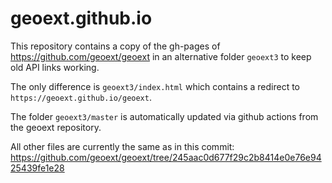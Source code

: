 # geoext.github.io

This repository contains a copy of the gh-pages of https://github.com/geoext/geoext in an alternative folder `geoext3` to keep old API links working.

The only difference is `geoext3/index.html` which contains a redirect to `https://geoext.github.io/geoext`.

The folder `geoext3/master` is automatically updated via github actions from the geoext repository.

All other files are currently the same as in this commit: https://github.com/geoext/geoext/tree/245aac0d677f29c2b8414e0e76e9425439fe1e28
